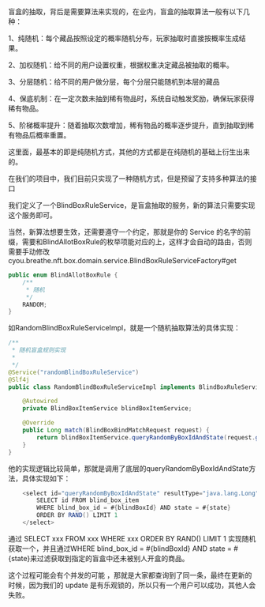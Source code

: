盲盒的抽取，背后是需要算法来实现的，在业内，盲盒的抽取算法一般有以下几种：



1、纯随机：每个藏品按照设定的概率随机分布，玩家抽取时直接按概率生成结果。

2、加权随机：给不同的用户设置权重，根据权重决定藏品被抽取的概率。

3、分层随机：给不同的用户做分层，每个分层只能随机到本层的藏品

4、保底机制：在一定次数未抽到稀有物品时，系统自动触发奖励，确保玩家获得稀有物品。

5、阶梯概率提升：随着抽取次数增加，稀有物品的概率逐步提升，直到抽取到稀有物品后概率重置。



这里面，最基本的即是纯随机方式，其他的方式都是在纯随机的基础上衍生出来的。



在我们的项目中，我们目前只实现了一种随机方式，但是预留了支持多种算法的接口



我们定义了一个BlindBoxRuleService，是盲盒抽取的服务，新的算法只需要实现这个服务即可。



当然，新算法想要生效，还需要遵守一个约定，那就是你的 Service 的名字的前缀，需要和BlindAllotBoxRule的枚举项能对应的上，这样才会自动的路由，否则需要手动修改cyou.breathe.nft.box.domain.service.BlindBoxRuleServiceFactory#get



```java
public enum BlindAllotBoxRule {
    /**
     * 随机
     */
    RANDOM;
}
```



如RandomBlindBoxRuleServiceImpl，就是一个随机抽取算法的具体实现：



```java
/**
 * 随机盲盒规则实现
 *
 */
@Service("randomBlindBoxRuleService")
@Slf4j
public class RandomBlindBoxRuleServiceImpl implements BlindBoxRuleService {

    @Autowired
    private BlindBoxItemService blindBoxItemService;

    @Override
    public Long match(BlindBoxBindMatchRequest request) {
        return blindBoxItemService.queryRandomByBoxIdAndState(request.getBlindBoxId(), BlindBoxItemStateEnum.INIT.name());
    }
}
```



他的实现逻辑比较简单，那就是调用了底层的queryRandomByBoxIdAndState方法，具体实现如下：



```java
    <select id="queryRandomByBoxIdAndState" resultType="java.lang.Long">
        SELECT id FROM blind_box_item
        WHERE blind_box_id = #{blindBoxId} AND state = #{state}
        ORDER BY RAND() LIMIT 1
    </select>

```



通过 SELECT xxx FROM xxx WHERE xxx ORDER BY RAND() LIMIT 1 实现随机获取一个，并且通过WHERE blind_box_id = #{blindBoxId} AND state = #{state}来过滤获取到指定的盲盒中还未被别人开盒的商品。



这个过程可能会有个并发的可能 ，那就是大家都查询到了同一条，最终在更新的时候，因为我们的 update 是有乐观锁的，所以只有一个用户可以成功，其他人会失败。

